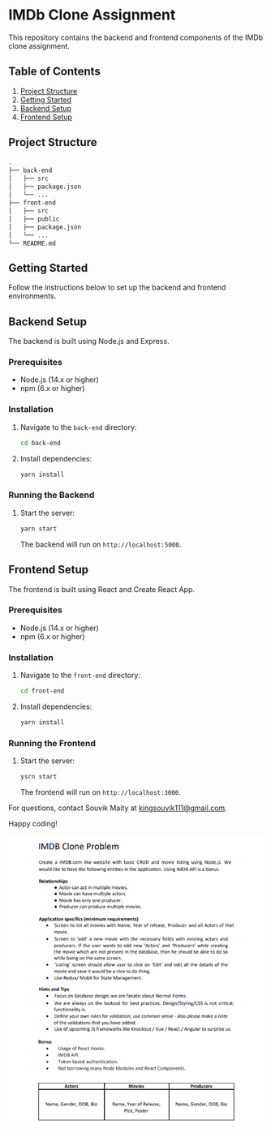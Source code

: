 # IMDb Clone Assignment

This repository contains the backend and frontend components of the IMDb clone assignment.

## Table of Contents

1. [Project Structure](#project-structure)
2. [Getting Started](#getting-started)
3. [Backend Setup](#backend-setup)
4. [Frontend Setup](#frontend-setup)

## Project Structure

```
.
├── back-end
│   ├── src
│   ├── package.json
│   └── ...
├── front-end
│   ├── src
│   ├── public
│   ├── package.json
│   └── ...
└── README.md
```

## Getting Started

Follow the instructions below to set up the backend and frontend environments.

## Backend Setup

The backend is built using Node.js and Express.

### Prerequisites

- Node.js (14.x or higher)
- npm (6.x or higher)

### Installation

1. Navigate to the `back-end` directory:

   ```bash
   cd back-end
   ```

2. Install dependencies:
   ```bash
   yarn install
   ```

### Running the Backend

1. Start the server:
   ```bash
   yarn start
   ```
   The backend will run on `http://localhost:5000`.

## Frontend Setup

The frontend is built using React and Create React App.

### Prerequisites

- Node.js (14.x or higher)
- npm (6.x or higher)

### Installation

1. Navigate to the `front-end` directory:

   ```bash
   cd front-end
   ```

2. Install dependencies:
   ```bash
   yarn install
   ```

### Running the Frontend

1. Start the server:
   ```bash
   ysrn start
   ```
   The frontend will run on `http://localhost:3000`.

For questions, contact Souvik Maity at kingsouvik111@gmail.com.

Happy coding!

<a href="./IMDB Clone Problem (1) (1).pdf" class="image fit"><img src="./problem_statement.png" alt=""></a>

